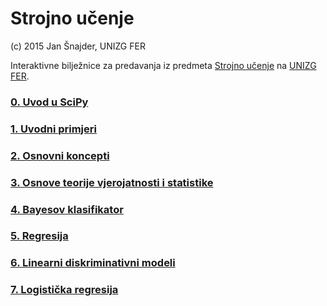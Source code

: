 # Strojno učenje

(c) 2015 Jan Šnajder, UNIZG FER

Interaktivne bilježnice za predavanja iz predmeta [Strojno učenje](http://www.fer.hr/predmet/su) na [UNIZG FER](http://www.fer.hr).

### [0. Uvod u SciPy](http://nbviewer.ipython.org/github/jsnajder/StrojnoUcenje/blob/master/notebooks/SU-2015-0-SciPy.ipynb)

### [1. Uvodni primjeri](http://nbviewer.ipython.org/github/jsnajder/StrojnoUcenje/blob/master/notebooks/SU-2015-1-UvodniPrimjeri.ipynb)

### [2. Osnovni koncepti](http://nbviewer.ipython.org/github/jsnajder/StrojnoUcenje/blob/master/notebooks/SU-2015-2-OsnovniKoncepti.ipynb)

### [3. Osnove teorije vjerojatnosti i statistike](http://nbviewer.ipython.org/github/jsnajder/StrojnoUcenje/blob/master/notebooks/SU-2015-3-VjerojatnostStatistika.ipynb)

### [4. Bayesov klasifikator](http://nbviewer.ipython.org/github/jsnajder/StrojnoUcenje/blob/master/notebooks/SU-2015-4-BayesovKlasifikator.ipynb)

### [5. Regresija](http://nbviewer.ipython.org/github/jsnajder/StrojnoUcenje/blob/master/notebooks/SU-2015-5-Regresija.ipynb)

### [6. Linearni diskriminativni modeli](http://nbviewer.ipython.org/github/jsnajder/StrojnoUcenje/blob/master/notebooks/SU-2015-6-LinearniDiskriminativniModeli.ipynb)

### [7. Logistička regresija](http://nbviewer.ipython.org/github/jsnajder/StrojnoUcenje/blob/master/notebooks/SU-2015-7-LogističkaRegresija.ipynb)

